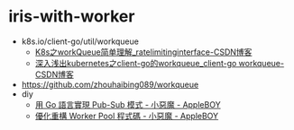 iris-with-worker
================
- k8s.io/client-go/util/workqueue
  - [K8s之workQueue简单理解_ratelimitinginterface-CSDN博客](https://blog.csdn.net/qq_34562093/article/details/122854048)
  - [深入浅出kubernetes之client-go的workqueue_client-go workqueue-CSDN博客](https://blog.csdn.net/weixin_42663840/article/details/81482553)
- https://github.com/zhouhaibing089/workqueue
- diy
  - [用 Go 語言實現 Pub-Sub 模式 - 小惡魔 - AppleBOY](https://blog.wu-boy.com/2022/04/simple-publish-subscribe-pattern-in-golang/)
  - [優化重構 Worker Pool 程式碼 - 小惡魔 - AppleBOY](https://blog.wu-boy.com/2022/06/refactor-worker-pool-source-code/)
